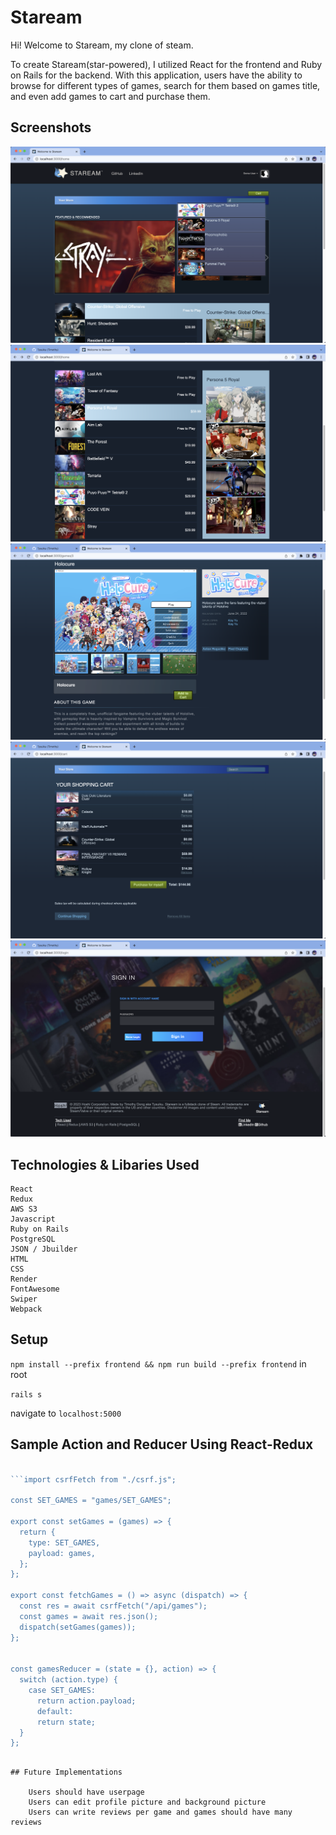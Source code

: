 # Staream

Hi! Welcome to Staream, my clone of steam.

To create Staream(star-powered), I utilized React for the frontend and Ruby on Rails for the backend. With this application, users have the ability to browse for different types of games, search for them based on games title, and even add games to cart and purchase them.

## Screenshots

![Screenshot](screenshots/first.png)
![Screenshot](screenshots/second.png)
![Screenshot](screenshots/third.png)
![Screenshot](screenshots/fourth.png)
![Screenshot](screenshots/fifth.png)

## Technologies & Libaries Used

    React
    Redux
    AWS S3
    Javascript
    Ruby on Rails
    PostgreSQL
    JSON / Jbuilder
    HTML
    CSS
    Render
    FontAwesome
    Swiper
    Webpack

## Setup

`npm install --prefix frontend && npm run build --prefix frontend` in root

`rails s`

navigate to `localhost:5000`

## Sample Action and Reducer Using React-Redux
``` javascript

```import csrfFetch from "./csrf.js";

const SET_GAMES = "games/SET_GAMES";

export const setGames = (games) => {
  return {
    type: SET_GAMES,
    payload: games,
  };
};

export const fetchGames = () => async (dispatch) => {
  const res = await csrfFetch("/api/games");
  const games = await res.json();
  dispatch(setGames(games));
};


const gamesReducer = (state = {}, action) => {
  switch (action.type) {
    case SET_GAMES:
      return action.payload;
      default:
      return state;
  }
};
```

```

## Future Implementations

    Users should have userpage
    Users can edit profile picture and background picture
    Users can write reviews per game and games should have many reviews
